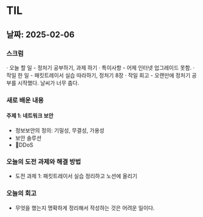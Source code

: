 # TIL

## 날짜: 2025-02-06

### 스크럼
· 오늘 할 일	- 정처기 공부하기, 과제 하기
· 특이사항	  - 어제 인터넷 업그레이드 못함.
· 작일 한 일	- 패킷트레이서 실습 따라하기, 정처기 8장
· 작일 회고  	- 오랜만에 정처기 공부를 시작했다. 날씨가 너무 춥다.

### 새로 배운 내용
#### 주제 1: 네트워크 보안
- 정보보안의 정의: 기밀성, 무결성, 가용성
- 보안 솔루션
- DDoS

### 오늘의 도전 과제와 해결 방법
- 도전 과제 1: 패킷트레이서 실습 정리하고 노션에 올리기


### 오늘의 회고
- 무엇을 했는지 명확하게 정리해서 작성하는 것은 어려운 일이다.
